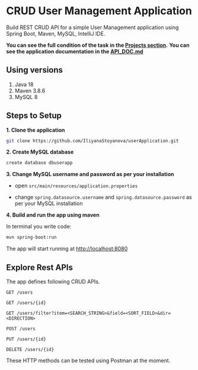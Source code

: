 # CRUD User Management Application
Build REST CRUD API for a simple User Management application using Spring Boot, Maven, MySQL, IntelliJ IDE.

**You can see the full condition of the task in the <b><a href="https://github.com/users/IliyanaStoyanova/projects/7">Projects section</a></b>.**
**You can see the application documentation in the <b><a href="https://github.com/IliyanaStoyanova/userApplication/blob/master/API_DOC.md">API_DOC.md</a></b>**
## Using versions

1. Java 18
2. Maven 3.8.6
3. MySQL 8

## Steps to Setup

**1. Clone the application**

```bash
git clone https://github.com/IliyanaStoyanova/userApplication.git
```

**2. Create MySQL database**

```bash
create database dbuserapp
```

**3. Change MySQL username and password as per your installation**

  + open `src/main/resources/application.properties`
  
  + change `spring.datasource.username` and `spring.datasource.password` as per your MySQL installation
  
**4. Build and run the app using maven**

In terminal you write code:
```bash
mvn spring-boot:run
```

The app will start running at <http://localhost:8080>

## Explore Rest APIs
The app defines following CRUD APIs.

    GET /users
    
    GET /users/{id}
    
    GET /users/filter?item=<SEARCH_STRING>&field=<SORT_FIELD>&dir=<DIRECTION>
    
    POST /users
    
    PUT /users/{id}
    
    DELETE /users/{id}
    
These HTTP methods can be tested using Postman at the moment.
